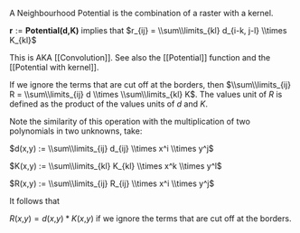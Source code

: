 A Neighbourhood Potential is the combination of a raster with a kernel.

**r** := **Potential(d,K)** implies that $r_{ij} = \\sum\\limits_{kl} d_{i-k, j-l} \\times K_{kl}$

This is AKA [[Convolution]]. See also the [[Potential]] function and the [[Potential with kernel]].

If we ignore the terms that are cut off at the borders, then $\\sum\\limits_{ij} R = \\sum\\limits_{ij} d \\times \\sum\\limits_{kl} K$.
The values unit of *R* is defined as the product of the values units of *d* and *K*.

Note the similarity of this operation with the multiplication of two polynomials in two unknowns, take:

$d(x,y) := \\sum\\limits_{ij} d_{ij} \\times x^i \\times y^j$

$K(x,y) := \\sum\\limits_{kl} K_{kl} \\times x^k \\times y^l$

$R(x,y) := \\sum\\limits_{ij} R_{ij} \\times x^i \\times y^j$

It follows that

*R*(*x*,*y*) = *d*(*x*,*y*) \* *K*(*x*,*y*) if we ignore the terms that are cut off at the borders.